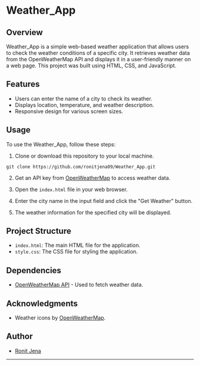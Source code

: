 # Weather_App

## Overview

Weather_App is a simple web-based weather application that allows users to check the weather conditions of a specific city. It retrieves weather data from the OpenWeatherMap API and displays it in a user-friendly manner on a web page. This project was built using HTML, CSS, and JavaScript.


## Features

- Users can enter the name of a city to check its weather.
- Displays location, temperature, and weather description.
- Responsive design for various screen sizes.


## Usage

To use the Weather_App, follow these steps:

1. Clone or download this repository to your local machine.

```
git clone https://github.com/ronitjena09/Weather_App.git
```

2. Get an API key from [OpenWeatherMap](https://openweathermap.org/api) to access weather data.

3. Open the `index.html` file in your web browser.

4. Enter the city name in the input field and click the "Get Weather" button.

5. The weather information for the specified city will be displayed.

## Project Structure

- `index.html`: The main HTML file for the application.
- `style.css`: The CSS file for styling the application.

## Dependencies

- [OpenWeatherMap API](https://openweathermap.org/api) - Used to fetch weather data.

## Acknowledgments

- Weather icons by [OpenWeatherMap](https://openweathermap.org/weather-conditions).

## Author

- [Ronit Jena](https://github.com/ronitjena09)

---
